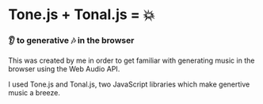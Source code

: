 # Tone.js + Tonal.js = :collision:

### :ear: to generative :notes: in the browser

This was created by me in order to get familiar with generating music in the browser using the Web Audio API.

I used Tone.js and Tonal.js, two JavaScript libraries which make genertive music a breeze.
